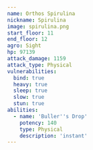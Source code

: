 ```yaml
---
name: Orthos Spirulina
nickname: Spirulina
image: spirulina.png
start_floor: 11
end_floor: 12
agro: Sight
hp: 97139
attack_damage: 1159
attack_type: Physical
vulnerabilities:
  bind: true
  heavy: true
  sleep: true
  slow: true
  stun: true
abilities:
  - name: 'Buller''s Drop'
    potency: 140
    type: Physical
    description: 'instant'
---
```

